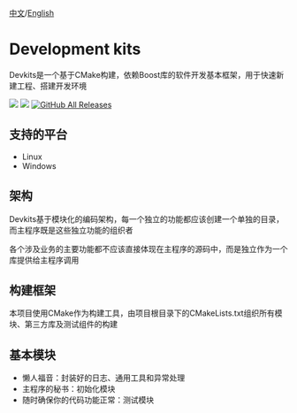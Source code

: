 [中文](./README.md)/[English](./README.en.md)

# Development kits

Devkits是一个基于CMake构建，依赖Boost库的软件开发基本框架，用于快速新建工程、搭建开发环境

[![](https://img.shields.io/badge/gitee-@stingliang-blue.svg)](https://gitee.com/stingliang)
[![](https://img.shields.io/badge/github-@stingliang-blue.svg)](https://github.com/stingliang)
[![GitHub All Releases](https://img.shields.io/github/downloads/stingliang/devkits/total.svg)](https://github.com/stingliang/devkits)

## 支持的平台

- Linux
- Windows

## 架构

Devkits基于模块化的编码架构，每一个独立的功能都应该创建一个单独的目录，而主程序既是这些独立功能的组织者

各个涉及业务的主要功能都不应该直接体现在主程序的源码中，而是独立作为一个库提供给主程序调用

## 构建框架

本项目使用CMake作为构建工具，由项目根目录下的CMakeLists.txt组织所有模块、第三方库及测试组件的构建

## 基本模块

- 懒人福音：封装好的日志、通用工具和异常处理
- 主程序的秘书：初始化模块
- 随时确保你的代码功能正常：测试模块
